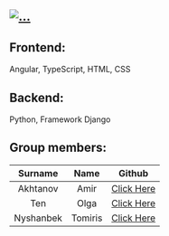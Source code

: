 ## <a href="https://github.com/tmsnn/Journey_Journal"><img src="https://readme-typing-svg.demolab.com?font=Josefin+Sans&size=40&duration=3000&pause=500&color=360672&background=263F6800&center=true&vCenter=true&repeat=true&width=550&lines=Web+Project+-+Journey+Journal;" alt="..." /></a>

## Frontend:
Angular, TypeScript, HTML, CSS  

## Backend: 
Python, Framework Django

## Group members:
| Surname       | Name          | Github                                            |
| :-----------: |:-------------:| :-------------:                                   |
| Akhtanov      | Amir          | [Click Here](https://github.com/AdonisVernaliss)  |
| Ten           | Olga          | [Click Here](https://github.com/21BTen)           |
| Nyshanbek     | Tomiris       | [Click Here](https://github.com//tmsnn)           |
